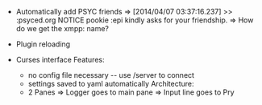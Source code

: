 * Automatically add PSYC friends
  => [2014/04/07 03:37:16.237] >> :psyced.org NOTICE pookie :epi kindly asks for your friendship.
  => How do we get the xmpp: name?

* Plugin reloading

* Curses interface
  Features:
    - no config file necessary -- use /server to connect
    - settings saved to yaml automatically
  Architecture:
    - 2 Panes
      => Logger goes to main pane
      => Input line goes to Pry
